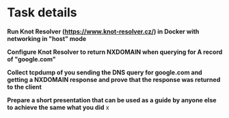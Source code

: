 # Task details

**Run Knot Resolver (https://www.knot-resolver.cz/) in Docker with networking in "host" mode**

**Configure Knot Resolver to return NXDOMAIN when querying for A record of "google.com"**

**Collect tcpdump of you sending the DNS query for google.com and getting a NXDOMAIN response and prove that the response was returned to the client**

**Prepare a short presentation that can be used as a guide by anyone else to achieve the same what you did**
x
